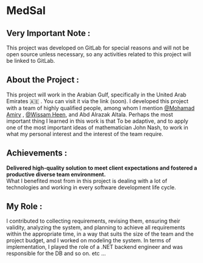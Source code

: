 # MedSal

## Very Important Note : 
This project was developed on GitLab for special reasons and will not be open source unless necessary, so any activities related to this project will be linked to GitLab.

## About the Project :
This project will work in the Arabian Gulf, specifically in the United Arab Emirates 🇦🇪 . You can visit it via the link (soon). I developed this project with a team of highly qualified people, among whom I mention [@Mohamad Amiry](https://github.com/MohaAmiry) , [@Wissam Heen](https://github.com/wesam-heen), and Abd Alrazak Altala. Perhaps the most important thing I learned in this work is that To be adaptive, and to apply one of the most important ideas of mathematician John Nash, to work in what my personal interest and the interest of the team require.

 ## Achievements : 
**Delivered high-quality solution to meet client expectations and fostered a productive diverse team environment.**            
What I benefited most from in this project is dealing with a lot of technologies and working in every software development life cycle.

## My Role :
I contributed to collecting requirements, revising them, ensuring their validity, analyzing the system, and planning to achieve all requirements within the appropriate time, in a way that suits the size of the team and the project budget, and I worked on modeling the system. In terms of implementation, I played the role of a .NET backend engineer and was responsible for the DB and so on. etc ...
